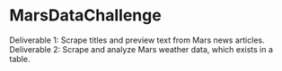 # MarsDataChallenge
Deliverable 1: Scrape titles and preview text from Mars news articles.  Deliverable 2: Scrape and analyze Mars weather data, which exists in a table.
